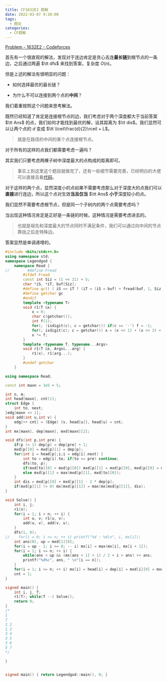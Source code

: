 ```yaml
---
title: CF1632E2 题解
date: 2022-03-07 9:38:00
tags:
  - 图论
categories:
  - CF题解
---
```


[Problem - 1632E2 - Codeforces](https://codeforces.com/problemset/problem/1632/E2)

首先有一个很直观的解法，发现对于连边肯定是贪心去连**最长链**到根节点的一条边，之后通过两遍 $\tt dfs$ 来找到答案，复杂度 $O(n)$。

但是上述的解法有很明显的问题：

- 如何选择最优的最长链？

- 为什么不可以连接到两个点的**中间**？

我们着重按照这个问题来思考解法。

既然已经知道了肯定是连接根节点的边，我们考虑对于两个深度都大于当前答案 $\tt Ans$ 的点，我们如何才能找到最优的解，设其距离为 $\tt dis$。我们显然可以让两个点的 $d$ 变成 $\tt \lceil\frac{d}{2}\rceil + L$。

> 就是在路径的中间的某个点连接根节点。

对于所有的这样的点我们都需要考虑一遍吗？

其实我们只要考虑两棵子树中深度最大的点构成的距离即可。

> 事实上到这里这个题目就做完了，还有一些细节需要完善，已经明白的大佬可以直接去看[代码](#Code)。

对于这样的两个点，显然深度小的点如果不需要考虑那么对于深度大的点我们可以**直接**进行连边，所以这个点对生效**当且仅当** $\tt Ans$ **小于**深度较小的点。

我们显然不需要考虑根节点，但是同一个子树内的两个点需要考虑吗？

当出现这种情况肯定是正好是一条链的时候，这种情况是需要考虑进去的。

> 也就是祖先和深度最大的节点同时不满足条件，我们可以通过向中间的节点靠拢之后走特殊边。

答案显然是单调递增的。

<div id = "Code"><div>

```cpp
#include <bits/stdc++.h>
using namespace std;
namespace Legendgod {
    namespace Read {
//        #define Fread
        #ifdef Fread
        const int Siz = (1 << 21) + 5;
        char *iS, *iT, buf[Siz];
        #define gc() ( iS == iT ? (iT = (iS = buf) + fread(buf, 1, Siz, stdin), iS == iT ? EOF : *iS ++) : *iS ++ )
        #define getchar gc
        #endif
        template <typename T>
        void r1(T &x) {
            x = 0;
            char c(getchar());
            int f(1);
            for(; !isdigit(c); c = getchar()) if(c == '-') f = -1;
            for(; isdigit(c); c = getchar()) x = (x << 1) + (x << 3) + (c ^ 48);
            x *= f;
        }
        template <typename T, typename...Args>
        void r1(T &x, Args&...arg) {
            r1(x), r1(arg...);
        }
        #undef getchar
    }

using namespace Read;

const int maxn = 3e5 + 5;

int n, m;
int head[maxn], cnt(1);
struct Edge {
    int to, next;
}edg[maxn << 1];
void add(int u,int v) {
    edg[++ cnt] = (Edge) {v, head[u]}, head[u] = cnt;
}
int mx[maxn], dep[maxn], mxd[maxn][2];

void dfs(int p,int pre) {
    if(p != 1) dep[p] = dep[pre] + 1;
    mxd[p][0] = mxd[p][1] = dep[p];
    for(int i = head[p];i;i = edg[i].next) {
        int to = edg[i].to; if(to == pre) continue;
        dfs(to, p);
        if(mxd[to][0] > mxd[p][0]) mxd[p][1] = mxd[p][0], mxd[p][0] = mxd[to][0];
        else mxd[p][1] = max(mxd[p][1], mxd[to][0]);
    }
    int dis = mxd[p][0] + mxd[p][1] - 2 * dep[p];
    if(mxd[p][1] != 0) mx[mxd[p][1]] = max(mx[mxd[p][1]], dis);
}

void Solve() {
    int i, j;
    r1(n);
    for(i = 1; i < n; ++ i) {
        int u, v; r1(u, v);
        add(u, v), add(v, u);
    }
    dfs(1, 0);
//    for(i = 0; i <= n; ++ i) printf("%d : %d\n", i, mx[i]);
    int ans(0), up = mxd[1][0];
    for(i = up - 1; i >= 0; -- i) mx[i] = max(mx[i], mx[i + 1]);
    for(i = 1; i <= n; ++ i) {
        while(ans < up && (mx[ans + 1] + 1) / 2 + i > ans) ++ ans;
        printf("%d%c", ans, " \n"[i == n]);
    }
    for(i = 1; i <= n; ++ i) mx[i] = head[i] = dep[i] = mxd[i][0] = mxd[i][1] = 0;
    cnt = 1;
}

signed main() {
    int i, j, T;
    r1(T); while(T --) Solve();
    return 0;
}
/*
1
7
1 2
1 3
3 4
3 5
3 6
5 7
*/

}


signed main() { return Legendgod::main(), 0; }
```
